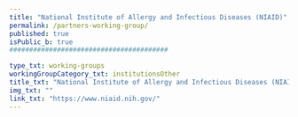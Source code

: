 ```yaml
---
title: "National Institute of Allergy and Infectious Diseases (NIAID)"
permalink: /partners-working-group/
published: true
isPublic_b: true
########################################

type_txt: working-groups
workingGroupCategory_txt: institutionsOther
title_txt: "National Institute of Allergy and Infectious Diseases (NIAID)"
img_txt: ""
link_txt: "https://www.niaid.nih.gov/"
---
```

